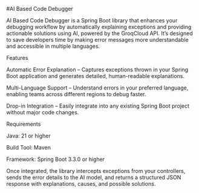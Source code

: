 #AI Based Code Debugger

AI Based Code Debugger is a Spring Boot library that enhances your debugging workflow by automatically explaining exceptions and providing actionable solutions using AI, powered by the GroqCloud API. It’s designed to save developers time by making error messages more understandable and accessible in multiple languages.

Features

Automatic Error Explanation – Captures exceptions thrown in your Spring Boot application and generates detailed, human-readable explanations.

Multi-Language Support – Understand errors in your preferred language, enabling teams across different regions to debug faster.

Drop-in Integration – Easily integrate into any existing Spring Boot project without major code changes.

Requirements

Java: 21 or higher

Build Tool: Maven

Framework: Spring Boot 3.3.0 or higher

Once integrated, the library intercepts exceptions from your controllers, sends the error details to the AI model, and returns a structured JSON response with explanations, causes, and possible solutions.
